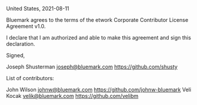 United States, 2021-08-11

Bluemark agrees to the terms of the etwork Corporate Contributor License
Agreement v1.0.

I declare that I am authorized and able to make this agreement and sign this
declaration.

Signed,

Joseph Shusterman joseph@bluemark.com https://github.com/shusty

List of contributors:

John Wilson johnw@bluemark.com https://github.com/johnw-bluemark
Veli Kocak velik@bluemark.com https://github.com/velibm

